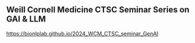 ## Weill Cornell Medicine CTSC Seminar Series on GAI & LLM

https://bionlplab.github.io/2024_WCM_CTSC_seminar_GenAI

